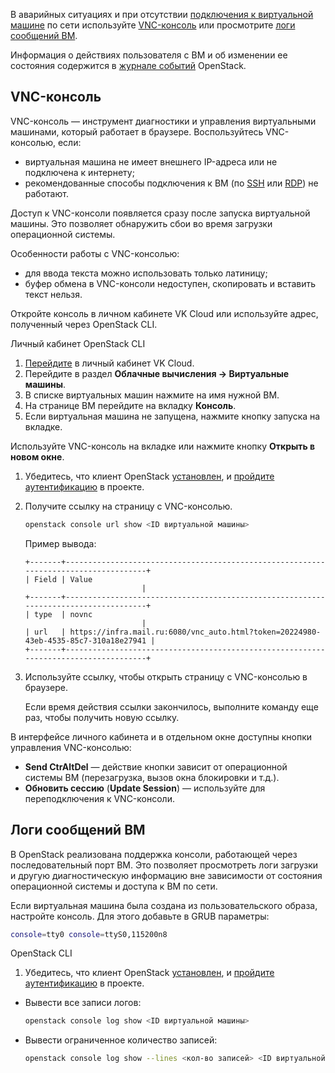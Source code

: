 В аварийных ситуациях и при отсутствии [подключения к виртуальной машине](../vm-connect/vm-connect-nix#4_podklyuchites_k_vm) по сети используйте [VNC-консоль](#vnc-konsol) или просмотрите [логи сообщений ВМ](#logi-soobshcheniy-vm).

<info>

Информация о действиях пользователя с ВМ и об изменении ее состояния содержится в [журнале событий](../vm-manage#prosmotr_zhurnala_sobytiy) OpenStack.

</info>

## VNC-консоль

VNC-консоль — инструмент диагностики и управления виртуальными машинами, который работает в браузере. Воспользуйтесь VNC-консолью, если:

- виртуальная машина не имеет внешнего IP-адреса или не подключена к интернету;
- рекомендованные способы подключения к ВМ (по [SSH](../vm-connect/vm-connect-nix) или [RDP](../vm-connect/vm-connect-win)) не работают.

Доступ к VNC-консоли появляется сразу после запуска виртуальной машины. Это позволяет обнаружить сбои во время загрузки операционной системы.

Особенности работы с VNC-консолью:

- для ввода текста можно использовать только латиницу;
- буфер обмена в VNC-консоли недоступен, скопировать и вставить текст нельзя.

Откройте консоль в личном кабинете VK Cloud или используйте адрес, полученный через OpenStack CLI.

<tabs>
<tablist>
<tab>Личный кабинет</tab>
<tab>OpenStack CLI</tab>
</tablist>

<tabpanel>

1. [Перейдите](https://mcs.mail.ru/app/) в личный кабинет VK Cloud.
2. Перейдите в раздел **Облачные вычисления → Виртуальные машины**.
3. В списке виртуальных машин нажмите на имя нужной ВМ.
4. На странице ВМ перейдите на вкладку **Консоль**.
5. Если виртуальная машина не запущена, нажмите кнопку запуска на вкладке.

<info>

Используйте VNC-консоль на вкладке или нажмите кнопку **Открыть в новом окне**.

</info>

</tabpanel>

<tabpanel>

1. Убедитесь, что клиент OpenStack [установлен](/ru/manage/tools-for-using-services/openstack-cli#1_ustanovite_klient_openstack), и [пройдите аутентификацию](/ru/manage/tools-for-using-services/openstack-cli#3_proydite_autentifikaciyu) в проекте.
2. Получите ссылку на страницу с VNC-консолью.

   ```bash
   openstack console url show <ID виртуальной машины>
   ```

   Пример вывода:

   ```
   +-------+-------------------------------------------------------------------------------------+
   | Field | Value                                                                               |
   +-------+-------------------------------------------------------------------------------------+
   | type  | novnc                                                                               |
   | url   | https://infra.mail.ru:6080/vnc_auto.html?token=20224980-43eb-4535-85c7-310a18e27941 |
   +-------+-------------------------------------------------------------------------------------+
   ```

3. Используйте ссылку, чтобы открыть страницу с VNC-консолью в браузере.

   <info>

   Если время действия ссылки закончилось, выполните команду еще раз, чтобы получить новую ссылку.

   </info>

</tabpanel>
</tabs>

В интерфейсе личного кабинета и в отдельном окне доступны кнопки управления VNC-консолью:

- **Send CtrAltDel** — действие кнопки зависит от операционной системы ВМ (перезагрузка, вызов окна блокировки и т.д.).
- **Обновить сессию** (**Update Session**) — используйте для переподключения к VNC-консоли.

## Логи сообщений ВМ

В OpenStack реализована поддержка консоли, работающей через последовательный порт ВМ. Это позволяет просмотреть логи загрузки и другую диагностическую информацию вне зависимости от состояния операционной системы и доступа к ВМ по сети.

Если виртуальная машина была создана из пользовательского образа, настройте консоль. Для этого добавьте в GRUB параметры:

```bash
console=tty0 console=ttyS0,115200n8
```

<tabs>
<tablist>
<tab>OpenStack CLI</tab>
</tablist>

<tabpanel>

1. Убедитесь, что клиент OpenStack [установлен](/ru/manage/tools-for-using-services/openstack-cli#1_ustanovite_klient_openstack), и [пройдите аутентификацию](/ru/manage/tools-for-using-services/openstack-cli#3_proydite_autentifikaciyu) в проекте.

- Вывести все записи логов:

   ```bash
   openstack console log show <ID виртуальной машины>
   ```

- Вывести ограниченное количество записей:

   ```bash
   openstack console log show --lines <кол-во записей> <ID виртуальной машины>
  ```

</tabpanel>
</tabs>
